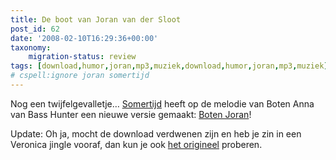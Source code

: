```yaml
---
title: De boot van Joran van der Sloot
post_id: 62
date: '2008-02-10T16:29:36+00:00'
taxonomy:
    migration-status: review
tags: [download,humor,joran,mp3,muziek,download,humor,joran,mp3,muziek]
# cspell:ignore joran somertijd
---
```

Nog een twijfelgevalletje… [Somertijd](http://www.somertijd.nl) heeft op de melodie van Boten Anna van Bass Hunter een nieuwe versie gemaakt: [Boten Joran](http://www.zshare.net/audio/72842899d85a62)!

Update: Oh ja, mocht de download verdwenen zijn en heb je zin in een Veronica jingle vooraf, dan kun je ook [het origineel](http://www.radioveronica.nl/assets/Image/MP3/J/joran_radioveronica.mp3) proberen.
